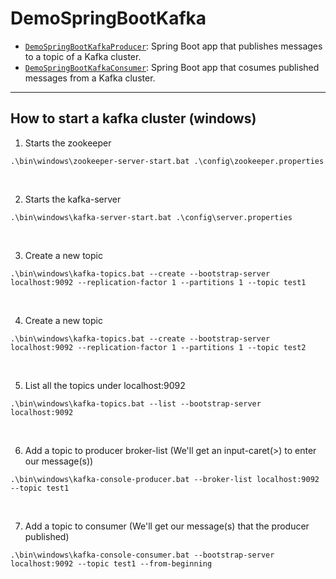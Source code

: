 # DemoSpringBootKafka

* [`DemoSpringBootKafkaProducer`](./DemoSpringBootKafkaProducer/): Spring Boot app that publishes messages to a topic of a Kafka cluster.
* [`DemoSpringBootKafkaConsumer`](./DemoSpringBootKafkaConsumer/): Spring Boot app that cosumes published messages from a Kafka cluster.

---

## How to start a kafka cluster (windows)

1. Starts the zookeeper
```
.\bin\windows\zookeeper-server-start.bat .\config\zookeeper.properties
```
<br>

2. Starts the kafka-server
```
.\bin\windows\kafka-server-start.bat .\config\server.properties
```
<br>

3. Create a new topic
```
.\bin\windows\kafka-topics.bat --create --bootstrap-server localhost:9092 --replication-factor 1 --partitions 1 --topic test1
```
<br>

4. Create a new topic
```
.\bin\windows\kafka-topics.bat --create --bootstrap-server localhost:9092 --replication-factor 1 --partitions 1 --topic test2
```
<br>

5. List all the topics under localhost:9092
```
.\bin\windows\kafka-topics.bat --list --bootstrap-server localhost:9092
```
<br>

6. Add a topic to producer broker-list (We'll get an input-caret(>) to enter our message(s))
```
.\bin\windows\kafka-console-producer.bat --broker-list localhost:9092 --topic test1
```
<br>

7. Add a topic to consumer (We'll get our message(s) that the producer published)
```
.\bin\windows\kafka-console-consumer.bat --bootstrap-server localhost:9092 --topic test1 --from-beginning
```
